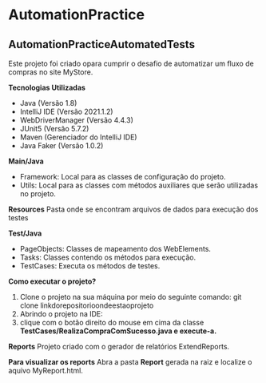 # AutomationPractice
**AutomationPracticeAutomatedTests**
---
Este projeto foi criado opara cumprir o desafio de automatizar um fluxo de compras no site MyStore.

**Tecnologias Utilizadas**
* Java (Versão 1.8)
* IntelliJ IDE (Versão 2021.1.2)
* WebDriverManager (Versão 4.4.3)
* JUnit5 (Versão 5.7.2)
* Maven (Gerenciador do IntelliJ IDE)
* Java Faker (Versão 1.0.2)


**Main/Java**
* Framework: Local para as classes de configuração do projeto.
* Utils: Local para as classes com métodos auxiliares que serão utilizadas no
projeto.

**Resources**
Pasta onde se encontram arquivos de dados para execução dos testes

**Test/Java**
* PageObjects: Classes de mapeamento dos WebElements.
* Tasks: Classes contendo os métodos para execução.
* TestCases: Executa os métodos de testes.

**Como executar o projeto?** 
1. Clone o projeto na sua máquina por meio do seguinte comando:
git clone linkdorepositorioondeestaoprojeto
2. Abrindo o projeto na IDE:
3. clique com o botão direito do mouse em cima da classe
**TestCases/RealizaCompraComSucesso.java e execute-a.** 

**Reports**
Projeto criado com o gerador de relatórios ExtendReports.

**Para visualizar os reports**
Abra a pasta **Report** gerada na raiz e localize o aquivo MyReport.html.

